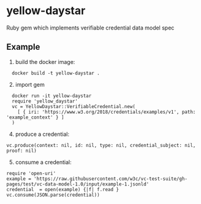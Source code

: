 # yellow-daystar
Ruby gem which implements verifiable credential data model spec

## Example

1. build the docker image:

```
  docker build -t yellow-daystar .
```

2. import gem

```
  docker run -it yellow-daystar
  require 'yellow_daystar'
  vc = YellowDaystar::VerifiableCredential.new(
    [ { iri: 'https://www.w3.org/2018/credentials/examples/v1', path: 'example_context' } ]
  )
```

4. produce a credential:

```
vc.produce(context: nil, id: nil, type: nil, credential_subject: nil, proof: nil)
```

5. consume a credential:

```
require 'open-uri'
example = 'https://raw.githubusercontent.com/w3c/vc-test-suite/gh-pages/test/vc-data-model-1.0/input/example-1.jsonld'
credential  = open(example) {|f| f.read }
vc.consume(JSON.parse(credential))
```
